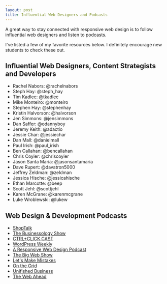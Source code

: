 ```yaml
---
layout: post
title: Influential Web Designers and Podcasts
---
```


A great way to stay connected with responsive web design is to follow influential web designers and listen to podcasts.

I've listed a few of my favorite resources below.  I definitely encourage new students to check these out.

## Influential Web Designers, Content Strategists and Developers

* Rachel Nabors: @rachelnabors
* Steph Hay: @steph_hay
* Tim Kadlec: @tkadlec
* Mike Monteiro: @monteiro
* Stephen Hay: @stephenhay
* Kristin Halvorson: @halvorson
* Jen Simmons: @jensimmons
* Dan Saffer: @odannyboy
* Jeremy Keith: @adactio
* Jessie Char: @jessiechar
* Dan Mall: @danielmall
* Paul Irish: @paul_irish
* Ben Callahan: @bencallahan
* Chris Coyier: @chriscoyier
* Jason Santa Maria: @jasonsantamaria
* Dave Rupert: @davatron5000
* Jeffrey Zeldman: @zeldman
* Jessica Hische: @jessicahische
* Ethan Marcotte: @beep
* Scott Jehl: @scottjehl
* Karen McGrane: @karenmcgrane
* Luke Wroblewski: @lukew

## Web Design & Development Podcasts

* [ShopTalk](http://www.shoptalkshow.com)
* [The Businessology Show](http://www.businessology.biz) 
* [CTRL+CLICK CAST](http://www.ctrlclickcast.com)
* [WordPress Weekly](http://www.wptavern.com/wordpress-weekly)
* [A Responsive Web Design Podcast](http://www.responsivewebdesign.com/podcast)
* [The Big Web Show](http://www.5by5.tv/bigwebshow)
* [Let's Make Mistakes](http://www.muleradio.com/mistakes)
* [On the Grid](http://onthegrid.co)
* [Unifished Business](http://www.unfinished.bz)
* [The Web Ahead](http://thewebahead.net)